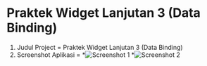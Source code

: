 # Praktek Widget Lanjutan 3 (Data Binding)

1. Judul Project = Praktek Widget Lanjutan 3 (Data Binding)
2. Screenshot Aplikasi =
   *![Screenshot 1](https://cloud.githubusercontent.com/assets/22114252/19041097/f2721892-89b0-11e6-8342-fa9ec2d168cb.png)
   *![Screenshot 2](https://cloud.githubusercontent.com/assets/22114252/19041114/fcaa6c7e-89b0-11e6-9196-48fa3830cb77.png)

